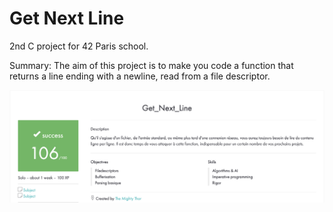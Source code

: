 # Get Next Line

2nd C project for 42 Paris school. 

Summary: The aim of this project is to make you code a function that returns a line
ending with a newline, read from a file descriptor.

![Alt text](./Get_next_line.png?raw=true "Title")
